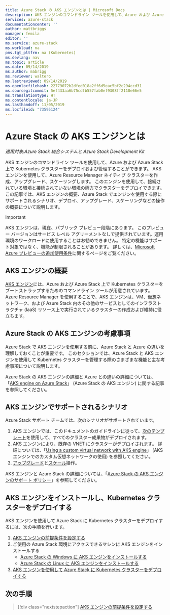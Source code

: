 ```yaml
---
title: Azure Stack の AKS エンジンとは | Microsoft Docs
description: AKS エンジンのコマンドライン ツールを使用して、Azure および Azure Stack 上で Kubernetes クラスターをデプロイおよび管理する方法を学習します。
services: azure-stack
documentationcenter: ''
author: mattbriggs
manager: femila
editor: ''
ms.service: azure-stack
ms.workload: na
pms.tgt_pltfrm: na (Kubernetes)
ms.devlang: nav
ms.topic: article
ms.date: 09/14/2019
ms.author: mabrigg
ms.reviewer: waltero
ms.lastreviewed: 09/14/2019
ms.openlocfilehash: 22779072b2dfed018a2ff6d5eac5bf2c294ccd31
ms.sourcegitcommit: 5ef433aa6b75cdfb557fab0ef9308ff2118e66e5
ms.translationtype: HT
ms.contentlocale: ja-JP
ms.lasthandoff: 11/05/2019
ms.locfileid: "73595124"
---
```

# <a name="what-is-the-aks-engine-on-azure-stack"></a>Azure Stack の AKS エンジンとは

*適用対象:Azure Stack 統合システムと Azure Stack Development Kit*

AKS エンジンのコマンドライン ツールを使用して、Azure および Azure Stack 上で Kubernetes クラスターをデプロイおよび管理することができます。 AKS エンジンを使用して、Azure Resource Manager ネイティブ クラスターを作成、アップグレード、スケーリングします。 このエンジンを使用して、接続されている環境と接続されていない環境の両方でクラスターをデプロイできます。 この記事では、AKS エンジンの概要、Azure Stack でエンジンを使用する際にサポートされるシナリオ、デプロイ、アップグレード、スケーリングなどの操作の概要について説明します。

> [!IMPORTANT]
> AKS エンジンは、現在、パブリック プレビュー段階にあります。
> このプレビュー バージョンはサービス レベル アグリーメントなしで提供されています。運用環境のワークロードに使用することはお勧めできません。 特定の機能はサポート対象ではなく、機能が制限されることがあります。 詳しくは、[Microsoft Azure プレビューの追加使用条件](https://azure.microsoft.com/support/legal/preview-supplemental-terms/)に関するページをご覧ください。

## <a name="overview-of-the-aks-engine"></a>AKS エンジンの概要

[AKS エンジン](https://github.com/Azure/aks-engine)には、Azure および Azure Stack 上で Kubernetes クラスターをブートストラップするためのコマンドライン ツールが用意されています。 Azure Resource Manager を使用することで、AKS エンジンは、VM、仮想ネットワーク、および Azure Stack 内のその他のサービスとしてのインフラストラクチャ (IaaS) リソース上で実行されているクラスターの作成および維持に役立ちます。

## <a name="aks-engine-on-azure-stack-considerations"></a>Azure Stack の AKS エンジンの考慮事項

Azure Stack で AKS エンジンを使用する前に、Azure Stack と Azure の違いを理解しておくことが重要です。 このセクションでは、Azure Stack と AKS エンジンを使用して Kubernetes クラスターを管理する際のさまざまな機能と主な考慮事項について説明します。

Azure Stack の AKS エンジンの詳細と Azure との違いの詳細については、「[AKS engine on Azure Stack](https://github.com/Azure/aks-engine/blob/master/docs/topics/azure-stack.md)」 (Azure Stack の AKS エンジン) に関する記事を参照してください。

## <a name="supported-scenarios-with-the-aks-engine"></a>AKS エンジンでサポートされるシナリオ

Azure Stack サポート チームでは、次のシナリオがサポートされています。

1.  AKS エンジンでは、このドキュメントのガイドラインに従って、[次のテンプレート](https://github.com/Azure/aks-engine/tree/master/examples/azure-stack)を使用して、すべてのクラスター成果物がデプロイされます。
2.  AKS エンジンにより、既存の VNET にクラスターがデプロイされます。 詳細については、「[Using a custom virtual network with AKS engine](https://github.com/Azure/aks-engine/blob/master/docs/tutorials/custom-vnet.md)」 (AKS エンジンでのカスタム仮想ネットワークの使用) を参照してください。
3.  [アップグレード](azure-stack-kubernetes-aks-engine-upgrade.md)と[スケール](azure-stack-kubernetes-aks-engine-scale.md)操作。

AKS エンジンと Azure Stack の詳細については、「[Azure Stack の AKS エンジンのサポート ポリシー](azure-stack-kubernetes-aks-engine-support.md)」を参照してください。

## <a name="install-the-aks-engine-and-deploy-a-kubernetes-cluster"></a>AKS エンジンをインストールし、Kubernetes クラスターをデプロイする

AKS エンジンを使用して Azure Stack に Kubernetes クラスターをデプロイするには、次の手順を行います。

1. [AKS エンジンの前提条件を設定する](azure-stack-kubernetes-aks-engine-set-up.md)
2. ご使用の Azure Stack 環境にアクセスできるマシンに AKS エンジンをインストールする
     - [Azure Stack の Windows に AKS エンジンをインストールする](azure-stack-kubernetes-aks-engine-deploy-windows.md)
     - [Azure Stack の Linux に AKS エンジンをインストールする](azure-stack-kubernetes-aks-engine-deploy-linux.md)
3. [AKS エンジンを使用して Azure Stack に Kubernetes クラスターをデプロイする](azure-stack-kubernetes-aks-engine-deploy-cluster.md)

## <a name="next-steps"></a>次の手順

> [!div class="nextstepaction"]
> [AKS エンジンの前提条件を設定する](azure-stack-kubernetes-aks-engine-set-up.md)